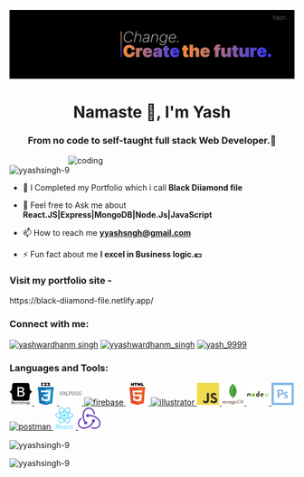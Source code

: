 ![logo](https://github.com/YYashSingh-9/YYashSingh-9/blob/main/banner.png)
<h1 align="center">Namaste 👋, I'm Yash</h1>
<h3 align="center">From no code to self-taught full stack Web Developer.🥇</h3>

<img align="right" alt="coding" width="400" src="https://media.tenor.com/0aGHOTVmG58AAAAd/onimeshon-nakanoart.gif">
<p align="left"> <img src="https://komarev.com/ghpvc/?username=yyashsingh-9&label=Profile%20views&color=0e75b6&style=flat" alt="yyashsingh-9" /> </p>


- 🔭 I Completed my Portfolio which i call **Black Diiamond file**

- 💬 Feel free to Ask me about **React.JS|Express|MongoDB|Node.Js|JavaScript**

- 📫 How to reach me **yyashsngh@gmail.com**

- ⚡ Fun fact about me **I excel in Business logic.💵**

<h3 align="left">Visit my portfolio site - </h3> <a>https://black-diiamond-file.netlify.app/</a>
<h3 align="left">Connect with me:</h3>
<p align="left">
<a href="https://www.linkedin.com/in/yashwardhanm-singh-083064291/" target="blank"><img align="center" src="https://raw.githubusercontent.com/rahuldkjain/github-profile-readme-generator/master/src/images/icons/Social/linked-in-alt.svg" alt="yashwardhanm singh" height="30" width="40" /></a>
<a href="https://instagram.com/yashwardhanm_singh" target="blank"><img align="center" src="https://raw.githubusercontent.com/rahuldkjain/github-profile-readme-generator/master/src/images/icons/Social/instagram.svg" alt="yyashwardhanm_singh" height="30" width="40" /></a>
<a href="https://twitter.com/Yash_9999" target="blank"><img align="center" src="https://raw.githubusercontent.com/rahuldkjain/github-profile-readme-generator/master/src/images/icons/Social/twitter.svg" alt="yash_9999" height="30" width="40" /></a>  
</p>

<h3 align="left">Languages and Tools:</h3>
<p align="left"> <a href="https://getbootstrap.com" target="_blank" rel="noreferrer"> <img src="https://raw.githubusercontent.com/devicons/devicon/master/icons/bootstrap/bootstrap-plain-wordmark.svg" alt="bootstrap" width="40" height="40"/> </a> <a href="https://www.w3schools.com/css/" target="_blank" rel="noreferrer"> <img src="https://raw.githubusercontent.com/devicons/devicon/master/icons/css3/css3-original-wordmark.svg" alt="css3" width="40" height="40"/> </a> <a href="https://expressjs.com" target="_blank" rel="noreferrer"> <img src="https://raw.githubusercontent.com/devicons/devicon/master/icons/express/express-original-wordmark.svg" alt="express" width="40" height="40"/> </a> <a href="https://firebase.google.com/" target="_blank" rel="noreferrer"> <img src="https://www.vectorlogo.zone/logos/firebase/firebase-icon.svg" alt="firebase" width="40" height="40"/> </a> <a href="https://www.w3.org/html/" target="_blank" rel="noreferrer"> <img src="https://raw.githubusercontent.com/devicons/devicon/master/icons/html5/html5-original-wordmark.svg" alt="html5" width="40" height="40"/> </a> <a href="https://www.adobe.com/in/products/illustrator.html" target="_blank" rel="noreferrer"> <img src="https://www.vectorlogo.zone/logos/adobe_illustrator/adobe_illustrator-icon.svg" alt="illustrator" width="40" height="40"/> </a> <a href="https://developer.mozilla.org/en-US/docs/Web/JavaScript" target="_blank" rel="noreferrer"> <img src="https://raw.githubusercontent.com/devicons/devicon/master/icons/javascript/javascript-original.svg" alt="javascript" width="40" height="40"/> </a> <a href="https://www.mongodb.com/" target="_blank" rel="noreferrer"> <img src="https://raw.githubusercontent.com/devicons/devicon/master/icons/mongodb/mongodb-original-wordmark.svg" alt="mongodb" width="40" height="40"/> </a> <a href="https://nodejs.org" target="_blank" rel="noreferrer"> <img src="https://raw.githubusercontent.com/devicons/devicon/master/icons/nodejs/nodejs-original-wordmark.svg" alt="nodejs" width="40" height="40"/> </a> <a href="https://www.photoshop.com/en" target="_blank" rel="noreferrer"> <img src="https://raw.githubusercontent.com/devicons/devicon/master/icons/photoshop/photoshop-line.svg" alt="photoshop" width="40" height="40"/> </a> <a href="https://postman.com" target="_blank" rel="noreferrer"> <img src="https://www.vectorlogo.zone/logos/getpostman/getpostman-icon.svg" alt="postman" width="40" height="40"/> </a> <a href="https://reactjs.org/" target="_blank" rel="noreferrer"> <img src="https://raw.githubusercontent.com/devicons/devicon/master/icons/react/react-original-wordmark.svg" alt="react" width="40" height="40"/> </a> <a href="https://redux.js.org" target="_blank" rel="noreferrer"> <img src="https://raw.githubusercontent.com/devicons/devicon/master/icons/redux/redux-original.svg" alt="redux" width="40" height="40"/> </a> </p>

<p><img align="center" src="https://github-readme-stats.vercel.app/api/top-langs?username=yyashsingh-9&show_icons=true&locale=en&layout=compact" alt="yyashsingh-9" /></p>

<p><img align="center" src="https://github-readme-streak-stats.herokuapp.com/?user=yyashsingh-9&" alt="yyashsingh-9" /></p>


